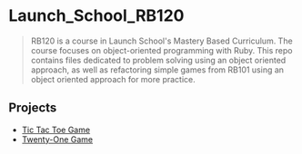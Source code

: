 # Launch_School_RB120

> RB120 is a course in Launch School's Mastery Based Curriculum. The course focuses on object-oriented programming with Ruby. This repo contains files dedicated to problem solving using an object oriented approach, as well as refactoring simple games from RB101 using an object oriented approach for more practice.

## Projects

- [Tic Tac Toe Game](https://github.com/mskalisz/Launch_School_RB120/blob/main/lesson_5/TTT_game.rb)
- [Twenty-One Game](https://github.com/mskalisz/Launch_School_RB120/blob/main/lesson_5/twenty_one.rb)

